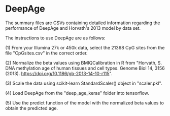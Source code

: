 # DeepAge


The summary files are CSVs containing detailed information regarding the performance of DeepAge and Horvath's 2013 model by data set.

The instructions to use DeepAge are as follows:

(1) From your Illumina 27k or 450k data, select the 21368 CpG sites from the file "CpGsites.csv" in the correct order.

(2) Normalize the beta values using BMIQCalibration in R from "Horvath, S. DNA methylation age of human tissues and cell types. Genome Biol 14, 3156 (2013). https://doi.org/10.1186/gb-2013-14-10-r115".

(3) Scale the data using scikit-learn StandardScaler() object in "scaler.pkl".

(4) Load DeepAge from the "deep_age_keras" folder into tensorflow.

(5) Use the predict function of the model with the normalized beta values to obtain the predicted age.

